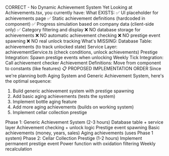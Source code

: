 CORRECT - No Dynamic Achievement System Yet
Looking at Achievements.tsx, you currently have:
What EXISTS:
✅ UI placeholder for achievements page
✅ Static achievement definitions (hardcoded in component)
✅ Progress simulation based on company data (client-side only)
✅ Category filtering and display
❌ NO database storage for achievements
❌ NO automatic achievement checking
❌ NO prestige event spawning
❌ NO real unlock tracking
What's MISSING:
Database Table: achievements (to track unlocked state)
Service Layer: achievementService.ts (check conditions, unlock achievements)
Prestige Integration: Spawn prestige events when unlocking
Weekly Tick Integration: Call achievement checker
Achievement Definitions: Move from component to constants (like features)
📋 PROPOSED IMPLEMENTATION ORDER
Since we're planning both Aging System and Generic Achievement System, here's the optimal sequence:


1. Build generic achievement system with prestige spawning
2. Add basic aging achievements (tests the system)
3. Implement bottle aging feature
4. Add more aging achievements (builds on working system)
5. Implement cellar collection prestige

Phase 1: Generic Achievement System (2-3 hours)
Database table + service layer
Achievement checking + unlock logic
Prestige event spawning
Basic achievements (money, years, sales)
Aging achievements (uses Phase 1 system)
Phase 2: Cellar Collection Prestige (1-2 hours)
Implement permanent prestige event
Power function with oxidation filtering
Weekly recalculation
